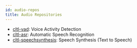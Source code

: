 ```yaml
---
id: audio-repos
title: Audio Repositories
---
```


* [cltl-vad](https://github.com/leolani/cltl-vad): Voice Activity Detection
* [cltl-asr](https://github.com/leolani/cltl-asr): Automatic Speech Recognition
* [cltl-speechsynthesis](https://github.com/leolani/cltl-speechsynthesis): Speech Synthesis (Text to Speech)

    

